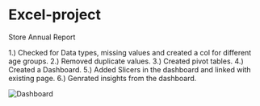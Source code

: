 # Excel-project
Store Annual Report


1.) Checked for Data types, missing values and created a col for different age groups.
2.) Removed duplicate values.
3.) Created pivot tables.
4.) Created a Dashboard.
5.) Added Slicers in the dashboard and linked with existing page.
6.) Genrated insights from the dashboard.









![Dashboard](https://github.com/user-attachments/assets/321ddfe0-9211-4a2f-ac12-edce55d4fb28)
